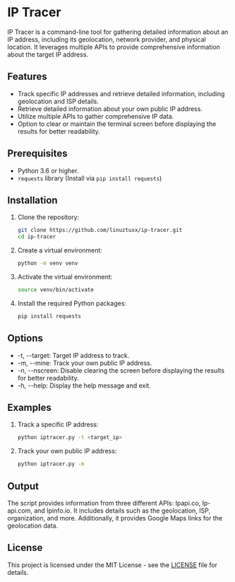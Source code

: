 # IP Tracer

IP Tracer is a command-line tool for gathering detailed information about an IP address, including its geolocation, network provider, and physical location. It leverages multiple APIs to provide comprehensive information about the target IP address.

## Features

- Track specific IP addresses and retrieve detailed information, including geolocation and ISP details.
- Retrieve detailed information about your own public IP address.
- Utilize multiple APIs to gather comprehensive IP data.
- Option to clear or maintain the terminal screen before displaying the results for better readability.

## Prerequisites

- Python 3.6 or higher.
- `requests` library (Install via `pip install requests`)

## Installation

1. Clone the repository:

    ```bash
    git clone https://github.com/linuztuxx/ip-tracer.git
    cd ip-tracer
    ```

2. Create a virtual environment:

    ```bash
    python -m venv venv
    ```

3. Activate the virtual environment:

    ```bash
    source venv/bin/activate
    ```

4. Install the required Python packages:

    ```bash
    pip install requests
    ```


## Options

- -t, --target: Target IP address to track.
- -m, --mine: Track your own public IP address.
- -n, --nscreen: Disable clearing the screen before displaying the results for better readability.
- -h, --help: Display the help message and exit.

## Examples

1. Track a specific IP address:
   ```bash
   python iptracer.py -t <target_ip>
   ```
   
2. Track your own public IP address:
   ```bash
   python iptracer.py -m
   ```

## Output

The script provides information from three different APIs: Ipapi.co, Ip-api.com, and Ipinfo.io. It includes details such as the geolocation, ISP, organization, and more. Additionally, it provides Google Maps links for the geolocation data.

## License

This project is licensed under the MIT License - see the [LICENSE](LICENSE) file for details.